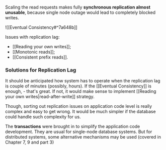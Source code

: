 Scaling the read requests makes fully **synchronous replication almost unusable**, because single node outage would lead to completely blocked writes.

![[Eventual Consistency#^7a648b]]

Issues with replication lag:
- [[Reading your own writes]];
- [[Monotonic reads]];
- [[Consistent prefix reads]].

### Solutions for Replication Lag

It should be anticipated how system has to operate when the replication lag is couple of minutes (possibly, hours). If the [[Eventual Consistency]] is enough, - that's great. If not, it would make sense to implement [[Reading your own writes|read-after-write]] strategy.

Though, sorting out replication issues on application code level is really complex and easy to get wrong. It would be much simpler if the database could handle such complexity for us. 

The **transactions** were brought in to simplify the application code development. They are usual for single-node database systems. But for distributed systems, some alternative mechanisms may be used (covered in Chapter 7, 9 and part 3)